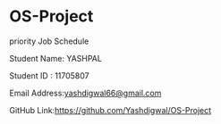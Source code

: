 # OS-Project
priority Job Schedule

Student Name: YASHPAL

Student ID : 11705807

Email Address:yashdigwal66@gmail.com

GitHub Link:https://github.com/Yashdigwal/OS-Project
